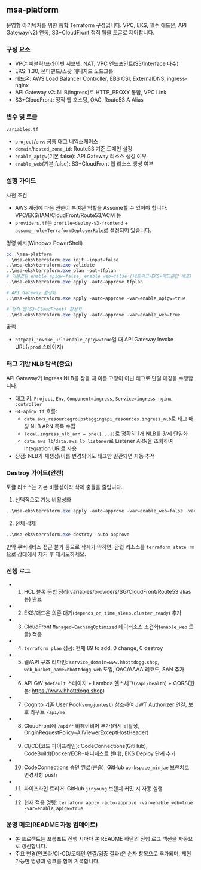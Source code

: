 ## msa-platform

운영형 아키텍처를 위한 통합 Terraform 구성입니다. VPC, EKS, 필수 애드온, API Gateway(v2) 연동, S3+CloudFront 정적 웹을 토글로 제어합니다.

### 구성 요소
- VPC: 퍼블릭/프라이빗 서브넷, NAT, VPC 엔드포인트(S3/Interface 다수)
- EKS: 1.30, 온디맨드/스팟 매니지드 노드그룹
- 애드온: AWS Load Balancer Controller, EBS CSI, ExternalDNS, ingress-nginx
- API Gateway v2: NLB(ingress)로 HTTP_PROXY 통합, VPC Link
- S3+CloudFront: 정적 웹 호스팅, OAC, Route53 A Alias

### 변수 및 토글
`variables.tf`
- `project`/`env`: 공통 태그 네임스페이스
- `domain`/`hosted_zone_id`: Route53 기준 도메인 설정
- `enable_apigw`(기본 false): API Gateway 리소스 생성 여부
- `enable_web`(기본 false): S3+CloudFront 웹 리소스 생성 여부

### 실행 가이드
사전 조건
- AWS 계정에 다음 권한이 부여된 역할을 Assume할 수 있어야 합니다: VPC/EKS/IAM/CloudFront/Route53/ACM 등
- `providers.tf`는 `profile=deploy-s3-frontend` + `assume_role=TerraformDeployerRole`로 설정되어 있습니다.

명령 예시(Windows PowerShell)
```powershell
cd .\msa-platform
..\msa-eks\terraform.exe init -input=false
..\msa-eks\terraform.exe validate
..\msa-eks\terraform.exe plan -out=tfplan
# 기본값은 enable_apigw=false, enable_web=false (네트워크+EKS+애드온만 배포)
..\msa-eks\terraform.exe apply -auto-approve tfplan

# API Gateway 활성화
..\msa-eks\terraform.exe apply -auto-approve -var=enable_apigw=true

# 정적 웹(S3+CloudFront) 활성화
..\msa-eks\terraform.exe apply -auto-approve -var=enable_web=true
```

출력
- `httpapi_invoke_url`: `enable_apigw=true`일 때 API Gateway Invoke URL(`/prod` 스테이지)

### 태그 기반 NLB 탐색(중요)
API Gateway가 Ingress NLB를 찾을 때 이름 고정이 아닌 태그로 단일 매칭을 수행합니다.
- 태그 키: `Project`, `Env`, `Component=ingress`, `Service=ingress-nginx-controller`
- `04-apigw.tf` 흐름:
  - `data.aws_resourcegroupstaggingapi_resources.ingress_nlb`로 태그 매칭 NLB ARN 목록 수집
  - `local.ingress_nlb_arn = one([...])`로 정확히 1개 NLB를 강제 단일화
  - `data.aws_lb`/`data.aws_lb_listener`로 Listener ARN을 조회하여 Integration URI로 사용
- 장점: NLB가 재생성/이름 변경되어도 태그만 일관되면 자동 추적

### Destroy 가이드(안전)
토글 리소스는 기본 비활성이라 삭제 충돌을 줄입니다.
1) 선택적으로 기능 비활성화
```powershell
..\msa-eks\terraform.exe apply -auto-approve -var=enable_web=false -var=enable_apigw=false
```
2) 전체 삭제
```powershell
..\msa-eks\terraform.exe destroy -auto-approve
```
만약 쿠버네티스 접근 불가 등으로 삭제가 막히면, 관련 리소스를 `terraform state rm`으로 상태에서 제거 후 재시도하세요.

### 진행 로그
- 1) HCL 블록 문법 정리(variables/providers/SG/CloudFront/Route53 alias 등) 완료
- 2) EKS/애드온 의존 대기(`depends_on`, `time_sleep.cluster_ready`) 추가
- 3) CloudFront `Managed-CachingOptimized` 데이터소스 조건화(`enable_web` 토글) 적용
- 4) `terraform plan` 성공: 현재 89 to add, 0 change, 0 destroy

- 5) 웹/API 구조 리파인: `service_domain=www.hhottdogg.shop`, `web_bucket_name=hhottdogg-web` 도입, OAC/AAAA 레코드, SAN 추가
- 6) API GW `$default` 스테이지 + Lambda 헬스체크(`/api/health`) + CORS(원본: https://www.hhottdogg.shop)
- 7) Cognito 기존 User Pool(`sungjuntest`) 참조하여 JWT Authorizer 연결, 보호 라우트 `/api/me`
- 8) CloudFront에 `/api/*` 비헤이비어 추가(캐시 비활성, OriginRequestPolicy=AllViewerExceptHostHeader)
- 9) CI/CD(코드 파이프라인): CodeConnections(GitHub), CodeBuild(Docker/ECR+매니페스트 렌더), EKS Deploy 단계 추가
- 10) CodeConnections 승인 완료(콘솔), GitHub `workspace_minjae` 브랜치로 변경사항 push
- 11) 파이프라인 트리거: GitHub `jinyoung` 브랜치 커밋 시 자동 실행
- 12) 현재 적용 명령: `terraform apply -auto-approve -var=enable_web=true -var=enable_apigw=true`

### 운영 메모(README 자동 업데이트)
- 본 프로젝트는 프롬프트 진행 시마다 본 README 하단의 진행 로그 섹션을 자동으로 갱신합니다.
- 주요 변경(인프라/CI-CD/도메인 연결/검증 결과)은 순차 항목으로 추가되며, 재현 가능한 명령과 링크를 함께 기록합니다.


